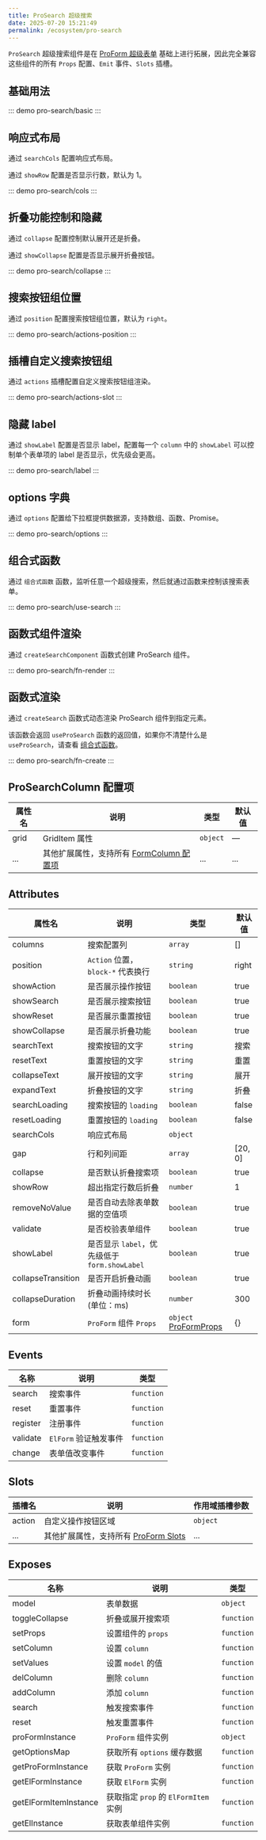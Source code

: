 ```yaml
---
title: ProSearch 超级搜索
date: 2025-07-20 15:21:49
permalink: /ecosystem/pro-search
---
```


`ProSearch` 超级搜索组件是在 [ProForm 超级表单](/ecosystem/pro-form/basic) 基础上进行拓展，因此完全兼容这些组件的所有 `Props` 配置、`Emit` 事件、`Slots` 插槽。

## 基础用法

::: demo
pro-search/basic
:::

## 响应式布局

通过 `searchCols` 配置响应式布局。

通过 `showRow` 配置是否显示行数，默认为 1。

::: demo
pro-search/cols
:::

## 折叠功能控制和隐藏

通过 `collapse` 配置控制默认展开还是折叠。

通过 `showCollapse` 配置是否显示展开折叠按钮。

::: demo
pro-search/collapse
:::

## 搜索按钮组位置

通过 `position` 配置搜索按钮组位置，默认为 `right`。

::: demo
pro-search/actions-position
:::

## 插槽自定义搜索按钮组

通过 `actions` 插槽配置自定义搜索按钮组渲染。

::: demo
pro-search/actions-slot
:::

## 隐藏 label

通过 `showLabel` 配置是否显示 label，配置每一个 `column` 中的 `showLabel` 可以控制单个表单项的 label 是否显示，优先级会更高。

::: demo
pro-search/label
:::

## options 字典

通过 `options` 配置给下拉框提供数据源，支持数组、函数、Promise。

::: demo
pro-search/options
:::

## 组合式函数

通过 `组合式函数` 函数，监听任意一个超级搜索，然后就通过函数来控制该搜索表单。

::: demo
pro-search/use-search
:::

## 函数式组件渲染

通过 `createSearchComponent` 函数式创建 ProSearch 组件。

::: demo
pro-search/fn-render
:::

## 函数式渲染

通过 `createSearch` 函数式动态渲染 ProSearch 组件到指定元素。

该函数会返回 `useProSearch` 函数的返回值，如果你不清楚什么是 `useProSearch`，请查看 [组合式函数](#组合式函数)。

::: demo
pro-search/fn-create
:::

## ProSearchColumn 配置项

| 属性名 | 说明                                                                                     | 类型                                              | 默认值 |
| ------ | ---------------------------------------------------------------------------------------- | ------------------------------------------------- | ------ |
| grid   | GridItem 属性                                                                            | `object` <Tip content="Partial<GridItemProps>" /> | —      |
| ...    | 其他扩展属性，支持所有 [FormColumn 配置项](/ecosystem/pro-form/config#formcolumn-配置项) | ...                                               | ...    |

## Attributes

| 属性名             | 说明                                          | 类型                                                                                            | 默认值                                                  |
| ------------------ | --------------------------------------------- | ----------------------------------------------------------------------------------------------- | ------------------------------------------------------- |
| columns            | 搜索配置列                                    | `array` <Tip content="ProSearchColumn[]" />                                                     | []                                                      |
| position           | `Action` 位置，`block-*` 代表换行             | `string` <Tip content="'left' \| 'right' \| 'block-left' \| 'block-center' \| 'block-right'" /> | right                                                   |
| showAction         | 是否展示操作按钮                              | `boolean`                                                                                       | true                                                    |
| showSearch         | 是否展示搜索按钮                              | `boolean`                                                                                       | true                                                    |
| showReset          | 是否展示重置按钮                              | `boolean`                                                                                       | true                                                    |
| showCollapse       | 是否展示折叠功能                              | `boolean`                                                                                       | true                                                    |
| searchText         | 搜索按钮的文字                                | `string`                                                                                        | 搜索                                                    |
| resetText          | 重置按钮的文字                                | `string`                                                                                        | 重置                                                    |
| collapseText       | 展开按钮的文字                                | `string`                                                                                        | 展开                                                    |
| expandText         | 折叠按钮的文字                                | `string`                                                                                        | 折叠                                                    |
| searchLoading      | 搜索按钮的 `loading`                          | `boolean`                                                                                       | false                                                   |
| resetLoading       | 重置按钮的 `loading`                          | `boolean`                                                                                       | false                                                   |
| searchCols         | 响应式布局                                    | `object` <Tip content="number \| Record<'xs' \| 'sm' \| 'md' \| 'lg' \| 'xl', number>" />       | <Tip content="{ xs: 1, sm: 2, md: 2, lg: 3, xl: 4 }" /> |
| gap                | 行和列间距                                    | `array` <Tip content="[number, number] \| number" />                                            | [20, 0]                                                 |
| collapse           | 是否默认折叠搜索项                            | `boolean`                                                                                       | true                                                    |
| showRow            | 超出指定行数后折叠                            | `number`                                                                                        | 1                                                       |
| removeNoValue      | 是否自动去除表单数据的空值项                  | `boolean`                                                                                       | true                                                    |
| validate           | 是否校验表单组件                              | `boolean`                                                                                       | true                                                    |
| showLabel          | 是否显示 `label`，优先级低于 `form.showLabel` | `boolean`                                                                                       | true                                                    |
| collapseTransition | 是否开启折叠动画                              | `boolean`                                                                                       | true                                                    |
| collapseDuration   | 折叠动画持续时长(单位：ms)                    | `number`                                                                                        | 300                                                     |
| form               | `ProForm` 组件 `Props`                        | `object` [ProFormProps](/ecosystem/pro-form/config#attributes)                                  | {}                                                      |

## Events

| 名称     | 说明                  | 类型                                                                                                       |
| -------- | --------------------- | ---------------------------------------------------------------------------------------------------------- |
| search   | 搜索事件              | `function` <Tip content="(model: Record<string, any>) => void" />                                          |
| reset    | 重置事件              | `function` <Tip content="(model: Record<string, any>) => void" />                                          |
| register | 注册事件              | `function` <Tip content="(proSearchInstance: any) => void" />                                              |
| validate | `ElForm` 验证触发事件 | `function` <Tip content="(prop: FormItemProp, isValid: boolean, message: string) => void" />               |
| change   | 表单值改变事件        | `function` <Tip content="(value: any, model: Record<string, any>, column: FormItemColumnProps) => void" /> |

## Slots

| 插槽名 | 说明                                                                     | 作用域插槽参数                                                                                                                                                               |
| ------ | ------------------------------------------------------------------------ | ---------------------------------------------------------------------------------------------------------------------------------------------------------------------------- |
| action | 自定义操作按钮区域                                                       | `object` <Tip content="{ model: Record<string, any>, search: () => void, reset: () => void, collapse: boolean, showCollapseButton: boolean, toggleCollapse: () => void }" /> |
| ...    | 其他扩展属性，支持所有 [ProForm Slots](/ecosystem/pro-form/config#slots) | ...                                                                                                                                                                          |

## Exposes

| 名称                  | 说明                                 | 类型                                                                                                                         |
| --------------------- | ------------------------------------ | ---------------------------------------------------------------------------------------------------------------------------- |
| model                 | 表单数据                             | `object` <Tip content="Record<string, any>" />                                                                               |
| toggleCollapse        | 折叠或展开搜索项                     | `function` <Tip content="(isCollapse?: boolean) => void" />                                                                  |
| setProps              | 设置组件的 `props`                   | `function` <Tip content="(props: ProSearchProps) => void" />                                                                 |
| setColumn             | 设置 `column`                        | `function` <Tip content="(columnSet: {prop: string, field: string, value: unknown}[]) => void" />                            |
| setValues             | 设置 `model` 的值                    | `function` <Tip content="(modelValue?: Record<string, any>) => void" />                                                      |
| delColumn             | 删除 `column`                        | `function` <Tip content="(prop: string) => void" />                                                                          |
| addColumn             | 添加 `column`                        | `function` <Tip content="(column: ProSearchColumn, propOrIndex: string \| number, position: 'before' \| 'after') => void" /> |
| search                | 触发搜索事件                         | `function` <Tip content="() => Promise<void>" />                                                                             |
| reset                 | 触发重置事件                         | `function` <Tip content="() => Promise<void>" />                                                                             |
| proFormInstance       | `ProForm` 组件实例                   | `object` <Tip content="ProFormInstance \| null" />                                                                           |
| getOptionsMap         | 获取所有 `options` 缓存数据          | `function` <Tip content="() => Map<string, ElOption[]>" />                                                                   |
| getProFormInstance    | 获取 `ProForm` 实例                  | `function` <Tip content="() => ProFormInstance \| null" />                                                                   |
| getElFormInstance     | 获取 `ElForm` 实例                   | `function` <Tip content="() => FormInstance \| null" />                                                                      |
| getElFormItemInstance | 获取指定 `prop` 的 `ElFormItem` 实例 | `function` <Tip content="(prop: string) => FormItemInstance \| null" />                                                      |
| getElInstance         | 获取表单组件实例                     | `function` <Tip content="(prop: string) => Component \| ComponentPublicInstance \| null" />                                  |

